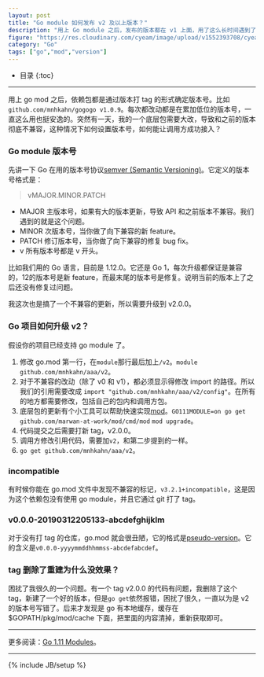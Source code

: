 ```yaml
---
layout: post
title: "Go module 如何发布 v2 及以上版本？"
description: "用上 Go module 之后，发布的版本都在 v1 上面，用了这么长时间遇到了升级 v2 版本的问题。记录一下。"
figure: "https://res.cloudinary.com/cyeam/image/upload/v1552393708/cyeam/semver.png"
category: "Go"
tags: ["go","mod","version"]
---
```


* 目录
{:toc}
---

用上 go mod 之后，依赖包都是通过版本打 tag 的形式确定版本号。比如 `	github.com/mnhkahn/gogogo v1.0.9`。每次都改动都是在累加低位的版本号，一直这么用也挺安逸的。突然有一天，我的一个底层包需要大改，导致和之前的版本彻底不兼容，这种情况下如何设置版本号，如何能让调用方成功接入？

### Go module 版本号

先讲一下 Go 在用的版本号协议[semver (Semantic Versioning)](https://semver.org/)。它定义的版本号格式是：

> vMAJOR.MINOR.PATCH

+ MAJOR 主版本号，如果有大的版本更新，导致 API 和之前版本不兼容。我们遇到的就是这个问题。
+ MINOR 次版本号，当你做了向下兼容的新 feature。
+ PATCH 修订版本号，当你做了向下兼容的修复 bug fix。
+ v 所有版本号都是 v 开头。

比如我们用的 Go 语言，目前是 1.12.0。它还是 Go 1，每次升级都保证是兼容的，12的版本号是新 feature，而最末尾的版本号是修复。说明当前的版本上了之后还没有修复过问题。

我这次也是搞了一个不兼容的更新，所以需要升级到 v2.0.0。

### Go 项目如何升级 v2？

假设你的项目已经支持 go module 了。

1. 修改 go.mod 第一行，在`module`那行最后加上`/v2`。`module github.com/mnhkahn/aaa/v2`。
2. 对于不兼容的改动（除了 v0 和 v1），都必须显示得修改 import 的路径。所以我们的引用需要改成 `import "github.com/mnhkahn/aaa/v2/config"`。在所有的地方都需要修改，包括自己的包内和调用方包。
3. 底层包的更新有个小工具可以帮助快速实现[mod](https://github.com/marwan-at-work/mod)。`GO111MODULE=on go get github.com/marwan-at-work/mod/cmd/mod` `mod upgrade`。
4. 代码提交之后需要打新 tag，v2.0.0。
5. 调用方修改引用代码，需要加`v2`，和第二步提到的一样。
6. `go get github.com/mnhkahn/aaa/v2`。

### incompatible

有时候你能在 go.mod 文件中发现不兼容的标记，`v3.2.1+incompatible`，这是因为这个依赖包没有使用 go module，并且它通过 git 打了 tag。

### v0.0.0-20190312205133-abcdefghijklm

对于没有打 tag 的仓库，go.mod 就会很丑陋，它的格式是[pseudo-version](https://golang.org/cmd/go/#hdr-Pseudo_versions)。它的含义是`v0.0.0-yyyymmddhhmmss-abcdefabcdef`。

### tag 删除了重建为什么没效果？

困扰了我很久的一个问题。有一个 tag v2.0.0 的代码有问题，我删除了这个 tag，新建了一个好的版本，但是`go get`依然报错，困扰了很久，一直以为是 v2 的版本号写错了。后来才发现是 go 有本地缓存，缓存在 $GOPATH/pkg/mod/cache 下面，把里面的内容清掉，重新获取即可。

---

更多阅读：[Go 1.11 Modules](https://github.com/golang/go/wiki/Modules)。

---


{% include JB/setup %}
